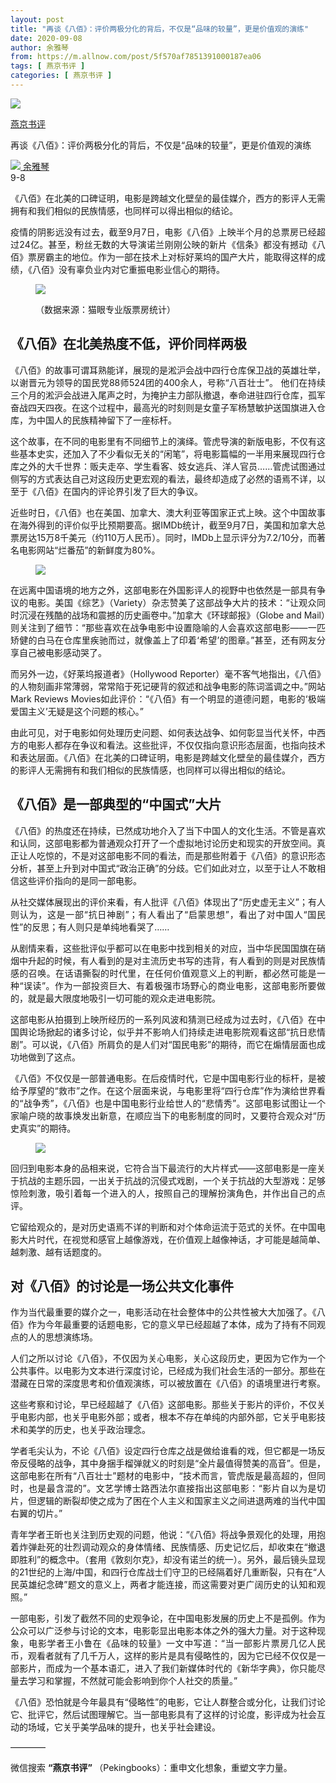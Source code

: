 ```yaml
---
layout: post
title: "再谈《八佰》：评价两极分化的背后，不仅是“品味的较量”，更是价值观的演练"
date: 2020-09-08
author: 余雅琴
from: https://m.allnow.com/post/5f570af7851391000187ea06
tags: [ 燕京书评 ]
categories: [ 燕京书评 ]
---
```


<div class="main" data-v-7f77c10f="" data-v-c130297e="">
 <div class="head-img-wrap" data-v-7f77c10f="">
  <img class="head-img" data-v-7f77c10f="" src="//img.allhistory.com/5f56f7b5231c390001a06f4d.jpg?imageView2/2/w/750"/>
  <!-- -->
 </div>
 <div class="column-wrap" data-v-7f77c10f="">
  <p class="column" data-v-7f77c10f="">
   <a class="column-link" data-v-7f77c10f="" href="/column/199">
    燕京书评
   </a>
   <!-- -->
  </p>
  <p class="title" data-v-7f77c10f="">
   再谈《八佰》：评价两极分化的背后，不仅是“品味的较量”，更是价值观的演练
  </p>
 </div>
 <div class="author-wrap" data-v-7f77c10f="">
  <div class="left" data-v-7f77c10f="">
   <a class="single-avatar" data-v-7f77c10f="" href="/user/1053313">
    <img data-v-7f77c10f="" src="//pic.allhistory.com/T1LXCCBgET1RCvBVdK.jpg?imageView2/2/w/64"/>
   </a>
   <a class="single-name" data-v-7f77c10f="" href="/user/1053313">
    余雅琴
   </a>
   <div class="icon" data-v-7f77c10f="">
   </div>
  </div>
  <div class="time" data-v-7f77c10f="">
   9-8
  </div>
 </div>
 <div class="abstract-wrap" data-v-7f77c10f="">
  <p class="abstract" data-v-7f77c10f="">
   《八佰》在北美的口碑证明，电影是跨越文化壁垒的最佳媒介，西方的影评人无需拥有和我们相似的民族情感，也同样可以得出相似的结论。
  </p>
 </div>
 <div data-v-7f77c10f="" id="article-content">
  <p style="text-align: justify;">
   疫情的阴影远没有过去，截至9月7日，电影《八佰》上映半个月的总票房已经超过24亿。甚至，粉丝无数的大导演诺兰刚刚公映的新片《信条》都没有撼动《八佰》票房霸主的地位。作为一部在技术上对标好莱坞的国产大片，能取得这样的成绩，《八佰》没有辜负业内对它重振电影业信心的期待。
  </p>
  <p style="text-align: justify;">
  </p>
  <figure class="image-box dls-image-block dls-media-image">
   <img src="//img.allhistory.com/5f56f6fe851391000187e9a3.jpg?imageView2/2/w/800"/>
   <figcaption class="dls-image-capture">
    <p>
     （数据来源：猫眼专业版票房统计）
    </p>
   </figcaption>
  </figure>
  <p style="text-align: justify;">
  </p>
  <h2>
   《八佰》在北美热度不低，评价同样两极
  </h2>
  <p style="text-align: justify;">
  </p>
  <p style="text-align: justify;">
   《八佰》的故事可谓耳熟能详，展现的是淞沪会战中四行仓库保卫战的英雄壮举，以谢晋元为领导的国民党88师524团的400余人，号称“八百壮士”。 他们在持续三个月的淞沪会战进入尾声之时，为掩护主力部队撤退，奉命进驻四行仓库，孤军奋战四天四夜。在这个过程中，最高光的时刻则是女童子军杨慧敏护送国旗进入仓库，为中国人的民族精神留下了一座标杆。
  </p>
  <p style="text-align: justify;">
  </p>
  <p style="text-align: justify;">
   这个故事，在不同的电影里有不同细节上的演绎。管虎导演的新版电影，不仅有这些基本史实，还加入了不少看似无关的“闲笔”，将电影篇幅的一半用来展现四行仓库之外的大千世界：贩夫走卒、学生看客、妓女逃兵、洋人官员……管虎试图通过侧写的方式表达自己对这段历史更宏观的看法，最终却造成了必然的语焉不详，以至于《八佰》在国内的评论界引发了巨大的争议。
  </p>
  <p style="text-align: justify;">
  </p>
  <p style="text-align: justify;">
   近些时日，《八佰》也在美国、加拿大、澳大利亚等国家正式上映。这个中国故事在海外得到的评价似乎比预期要高。据IMDb统计，截至9月7日，美国和加拿大总票房达15万8千美元（约110万人民币）。同时，IMDb上显示评分为7.2/10分，而著名电影网站“烂番茄”的新鲜度为80%。
  </p>
  <p style="text-align: justify;">
  </p>
  <figure class="image-box dls-image-block dls-media-image">
   <img src="//img.allhistory.com/5f56f6ff851391000187e9a4.jpg?imageView2/2/w/800"/>
   <figcaption class="dls-image-capture">
    <p>
    </p>
   </figcaption>
  </figure>
  <p style="text-align: justify;">
   在远离中国语境的地方之外，这部电影在外国影评人的视野中也依然是一部具有争议的电影。美国《综艺》（Variety）杂志赞美了这部战争大片的技术：“让观众同时沉浸在残酷的战场和震撼的历史画卷中。”加拿大《环球邮报》（Globe and Mail）则关注到了细节：“那些喜欢在战争电影中设置隐喻的人会喜欢这部电影——一匹矫健的白马在仓库里疾驰而过，就像盖上了印着‘希望’的图章。”甚至，还有网友分享自己被电影感动哭了。
  </p>
  <p style="text-align: justify;">
  </p>
  <p style="text-align: justify;">
   而另外一边，《好莱坞报道者》（Hollywood Reporter）毫不客气地指出，《八佰》的人物刻画非常薄弱，常常陷于死记硬背的叙述和战争电影的陈词滥调之中。”网站Mark Reviews Movies如此评价：“《八佰》有一个明显的道德问题，电影的‘极端爱国主义’无疑是这个问题的核心。”
  </p>
  <p style="text-align: justify;">
  </p>
  <p style="text-align: justify;">
   由此可见，对于电影如何处理历史问题、如何表达战争、如何彰显当代关怀，中西方的电影人都存在争议和看法。这些批评，不仅仅指向意识形态层面，也指向技术和表达层面。《八佰》在北美的口碑证明，电影是跨越文化壁垒的最佳媒介，西方的影评人无需拥有和我们相似的民族情感，也同样可以得出相似的结论。
  </p>
  <p style="text-align: justify;">
  </p>
  <h2>
   《八佰》是一部典型的“中国式”大片
  </h2>
  <p style="text-align: justify;">
  </p>
  <p style="text-align: justify;">
   《八佰》的热度还在持续，已然成功地介入了当下中国人的文化生活。不管是喜欢和认同，这部电影都为普通观众打开了一个虚拟地讨论历史和现实的开放空间。真正让人吃惊的，不是对这部电影不同的看法，而是那些附着于《八佰》的意识形态分析，甚至上升到对中国式“政治正确”的分歧。它们如此对立，以至于让人不敢相信这些评价指向的是同一部电影。
  </p>
  <p style="text-align: justify;">
  </p>
  <p style="text-align: justify;">
   从社交媒体展现出的评价来看，有人批评《八佰》体现出了“历史虚无主义”；有人则认为，这是一部“抗日神剧”；有人看出了“启蒙思想”，看出了对中国人“国民性”的反思；有人则只是单纯地看哭了……
  </p>
  <p style="text-align: justify;">
  </p>
  <p style="text-align: justify;">
   从剧情来看，这些批评似乎都可以在电影中找到相关的对应，当中华民国国旗在硝烟中升起的时候，有人看到的是对主流历史书写的违背，有人看到的则是对民族情感的召唤。在话语撕裂的时代里，在任何价值观意义上的判断，都必然可能是一种“误读”。作为一部投资巨大、有着极强市场野心的商业电影，这部电影所要做的，就是最大限度地吸引一切可能的观众走进电影院。
  </p>
  <p style="text-align: justify;">
  </p>
  <p style="text-align: justify;">
   这部电影从拍摄到上映所经历的一系列风波和猜测已经成为过去时，《八佰》在中国舆论场掀起的诸多讨论，似乎并不影响人们持续走进电影院观看这部“抗日悲情剧”。可以说，《八佰》所肩负的是人们对“国民电影”的期待，而它在煽情层面也成功地做到了这点。
  </p>
  <p style="text-align: justify;">
  </p>
  <p style="text-align: justify;">
   《八佰》不仅仅是一部普通电影。在后疫情时代，它是中国电影行业的标杆，是被给予厚望的“救市”之作。在这个层面来说，与电影里将“四行仓库”作为演给世界看的“战争秀”，《八佰》也是中国电影行业给世人的“悲情秀”。这部电影试图让一个家喻户晓的故事焕发出新意，在顺应当下的电影制度的同时，又要符合观众对“历史真实”的期待。
  </p>
  <p style="text-align: justify;">
  </p>
  <figure class="image-box dls-image-block dls-media-image">
   <img src="//img.allhistory.com/5f56f701851391000187e9a7.jpg?imageView2/2/w/800"/>
   <figcaption class="dls-image-capture">
    <p>
    </p>
   </figcaption>
  </figure>
  <p style="text-align: justify;">
  </p>
  <p style="text-align: justify;">
   回归到电影本身的品相来说，它符合当下最流行的大片样式——这部电影是一座关于抗战的主题乐园，一出关于抗战的沉侵式戏剧，一个关于抗战的大型游戏：足够惊险刺激，吸引着每一个进入的人，按照自己的理解扮演角色，并作出自己的点评。
  </p>
  <p style="text-align: justify;">
  </p>
  <p style="text-align: justify;">
   它留给观众的，是对历史语焉不详的判断和对个体命运流于范式的关怀。在中国电影大片时代，在视觉和感官上越像游戏，在价值观上越像神话，才可能是越简单、越刺激、越有话题度的。
  </p>
  <p style="text-align: justify;">
  </p>
  <h2>
   对《八佰》的讨论是一场公共文化事件
  </h2>
  <p style="text-align: justify;">
  </p>
  <p style="text-align: justify;">
   作为当代最重要的媒介之一，电影活动在社会整体中的公共性被大大加强了。《八佰》作为今年最重要的话题电影，它的意义早已经超越了本体，成为了持有不同观点的人的思想演练场。
  </p>
  <p style="text-align: justify;">
  </p>
  <p style="text-align: justify;">
   人们之所以讨论《八佰》，不仅因为关心电影，关心这段历史，更因为它作为一个公共事件。以电影为文本进行深度讨论，已经成为我们社会生活的一部分。那些在潜藏在日常的深度思考和价值观演练，可以被放置在《八佰》的语境里进行考察。
  </p>
  <p style="text-align: justify;">
  </p>
  <p style="text-align: justify;">
   这些考察和讨论，早已经超越了《八佰》这部电影。那些关于影片的评价，不仅关乎电影内部，也关乎电影外部；或者，根本不存在单纯的内部外部，它关乎电影技术和美学的历史，也关乎政治理念。
  </p>
  <p style="text-align: justify;">
  </p>
  <p style="text-align: justify;">
   学者毛尖认为，不论《八佰》设定四行仓库之战是做给谁看的戏，但它都是一场反帝反侵略的战争，其中身捆手榴弹就义的时刻是“全片最值得赞美的高音”。但是，这部电影在所有“八百壮士”题材的电影中，“技术而言，管虎版是最高超的，但同时，也是最含混的”。文艺学博士路西法尔直接指出这部电影：“影片自以为是切片，但逻辑的断裂却使之成为了困在个人主义和国家主义之间进退两难的当代中国右翼的切片。”
  </p>
  <p style="text-align: justify;">
  </p>
  <p style="text-align: justify;">
   青年学者王昕也关注到历史观的问题，他说：“《八佰》将战争景观化的处理，用抱着炸弹赴死的壮烈调动观众的身体情绪、民族情感、历史记忆后，却收束在“撤退即胜利”的概念中。（套用《敦刻尔克》，却没有诺兰的统一）。另外，最后镜头显现的21世纪的上海/中国，和四行仓库战士们守卫的已经隔着好几重断裂，只有在“人民英雄纪念碑”题文的意义上，两者才能连接，而这需要对更广阔历史的认知和观照。”
  </p>
  <p style="text-align: justify;">
  </p>
  <p style="text-align: justify;">
   一部电影，引发了截然不同的史观争论，在中国电影发展的历史上不是孤例。作为公众可以广泛参与讨论的文本，电影彰显出电影本体之外的强大力量。对于这种现象，电影学者王小鲁在《品味的较量》一文中写道：“当一部影片票房几亿人民币，观看者就有了几千万人，这样的影片是具有侵略性的，因为它已经不仅仅是一部影片，而成为一个基本语汇，进入了我们新媒体时代的《新华字典》，你只能尽量去学习和掌握，不然就可能会影响到你个人社交的质量。”
  </p>
  <p style="text-align: justify;">
  </p>
  <p style="text-align: justify;">
   《八佰》恐怕就是今年最具有“侵略性”的电影，它让人群整合或分化，让我们讨论它、批评它，然后试图理解它。当一部电影具有了这样的讨论度，影评成为社会互动的场域，它关乎美学品味的提升，也关乎社会建设。
  </p>
  <p style="text-align: justify;">
  </p>
  <p style="text-align: justify;">
   ————
  </p>
  <p style="text-align: justify;">
   微信搜索
   <strong>
    “燕京书评”
   </strong>
   （Pekingbooks）：重申文化想象，重塑文字力量。
  </p>
  <p style="text-align: justify;">
  </p>
  <p style="text-align: justify;">
  </p>
 </div>
</div>

